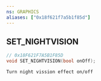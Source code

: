 ```yaml
---
ns: GRAPHICS
aliases: ["0x18f621f7a5b1f85d"]
---
```

## SET_NIGHTVISION

```c
// 0x18F621F7A5B1F85D
void SET_NIGHTVISION(bool onOff);
```

```
Turn night vission effect on/off
```
